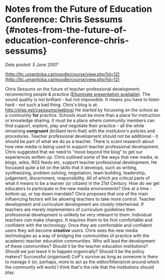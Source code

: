 # Notes from the Future of Education Conference: Chris Sessums {#notes-from-the-future-of-education-conference-chris-sessums}

_Date posted: 5 June 2007_

[http://ltc.umanitoba.ca/moodle/course/view.php?id=12](http://ltc.umanitoba.ca/moodle/course/view.php?id=12)

Chris Sessums on the future of teacher professional development: reconnecting people & practice ([Elluminate presentation available)](https://sas.elluminate.com/site/external/jwsdetect/playback.jnlp?psid=2007-06-04.1109.M.BB2E854755AAFFF4E1A3E2523C4E54.vcr). The sound quality is not brilliant - but not impossible. It means you have to listen hard - not such a bad thing. Chris's blog is at: http://elgg.net/csessums/weblog/ He started by focussing on the school as a community **for** practice. Schools must be more than a place for instruction or knowledge sharing. It must be a place where community members can find support, explore, play and negotiate their practice - all the while remaining **congruent** (brilliant term that) with the institution's policies and procedures. Teacher professional development should not be additional - it should be part of what we do as a teacher. There is scant research about how new media is being used to support teacher professional development. Chris suggested that we need to "move beyond the blog" to get our experiences written up. Chris outlined some of the ways that new media, ie. blogs, wikis, RSS feeds etc, support teacher professional development. He focussed quite a bit on the skills that it develops, such as writing, synthesizing, problem solving, negotiation, team building, leadership, judgement, discernment, responsibility. All of which are critical parts of what it means to be a learner (or citizen) in the 21st Century. How do we get educators to participate in the new media environments? One at a time - bottom up, or top down mandate? Chris proposes that one of the main influencing factors will be allowing teachers to take more control. Teacher development and curriculum development are closely intertwined. If teachers are merely implementers of curriculum guidelines then professional development is unlikely be very relevant to them. Individual teachers _can_ make changes. It requires them to be first comfortable and confident with the technology. Once they are comfortable and confident users they will become **creative** users. Chris sees the new media technologies as a way of bridging the communities of practice with the academic teacher education communities. Who will lead the development of these communities? Should it be the teacher education institutions? Should we just leave it to happen organically? Should it be the policy makers? Successful (organised) CoP's survive as long as someone is there to manage it (or, perhaps, more to act as the editor/filter/pivot around which the community will work) I think that's the role that the institutions should play.